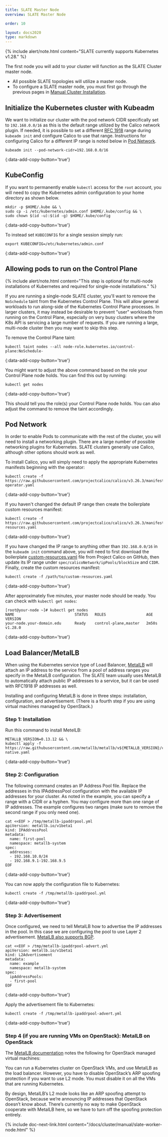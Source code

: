 ```yaml
---
title: SLATE Master Node
overview: SLATE Master Node

order: 10  

layout: docs2020
type: markdown
---
```


{% include alert/note.html content="SLATE currently supports Kubernetes v1.28." %}

The first node you will add to your cluster will function as the SLATE Cluster master node.
* All possible SLATE topologies will utilize a master node.
* To configure a SLATE master node, you must first go through the previous pages in [Manual Cluster Installation](/docs/cluster/index.html).

## Initialize the Kubernetes cluster with Kubeadm

We want to initialize our cluster with the pod network CIDR specifically set to `192.168.0.0/16` as this is the default range utilized by the Calico network plugin. If needed, it is possible to set a different [RFC 1918](https://datatracker.ietf.org/doc/html/rfc1918) range during `kubeadm init` and configure Calico to use that range. Instructions for configuring Calico for a different IP range is noted below in [Pod Network](#pod-network).  

```shell
kubeadm init --pod-network-cidr=192.168.0.0/16
```
{:data-add-copy-button='true'}

## KubeConfig

If you want to permanently enable `kubectl` access for the `root` account, you will need to copy the Kubernetes admin configuration to your home directory as shown below. 

```shell
mkdir -p $HOME/.kube && \
sudo cp -i /etc/kubernetes/admin.conf $HOME/.kube/config && \
sudo chown $(id -u):$(id -g) $HOME/.kube/config
```
{:data-add-copy-button='true'}

To instead set `KUBECONFIG` for a single session simply run:

```shell
export KUBECONFIG=/etc/kubernetes/admin.conf
```
{:data-add-copy-button='true'}

## Allowing pods to run on the Control Plane

{% include alert/note.html content="This step is optional for multi-node installations of Kubernetes and required for single-node installations." %}

If you are running a single-node SLATE cluster, you'll want to remove the `NoSchedule` taint from the Kubernetes Control Plane. This will allow general workloads to run along-side of the Kubernetes Control Plane processes. In larger clusters, it may instead be desirable to prevent "user" workloads from running on the Control Plane, especially on very busy clusters where the K8s API is servicing a large number of requests. If you are running a large, multi-node cluster then you may want to skip this step.

To remove the Control Plane taint:
 
```shell
kubectl taint nodes --all node-role.kubernetes.io/control-plane:NoSchedule-
```
{:data-add-copy-button='true'}

You might want to adjust the above command based on the role your Control Plane node holds. You can find this out by running:

```shell
kubectl get nodes
```
{:data-add-copy-button='true'}

This should tell you the role(s) your Control Plane node holds. You can also adjust the command to remove the taint accordingly.

## Pod Network

In order to enable Pods to communicate with the rest of the cluster, you will need to install a networking plugin. There are a large number of possible networking plugins for Kubernetes. SLATE clusters generally use Calico, although other options should work as well.

To install Calico, you will simply need to apply the appropriate Kubernetes manifests beginning with the operator:

```shell
kubectl create -f https://raw.githubusercontent.com/projectcalico/calico/v3.26.3/manifests/tigera-operator.yaml
```
{:data-add-copy-button='true'}

If you haven't changed the default IP range then create the boilerplate custom resources manifest:

```shell
kubectl create -f https://raw.githubusercontent.com/projectcalico/calico/v3.26.3/manifests/custom-resources.yaml
```
{:data-add-copy-button='true'}

If you have changed the IP range to anything other than `192.168.0.0/16` in the `kubeadm init` command above, you will need to first download the boilerplate [custom-resources.yaml](https://github.com/projectcalico/calico/blob/master/manifests/custom-resources.yaml) file from Project Calico on GitHub, then update its IP range under `spec/calicoNetwork/ipPools/blockSize` and `CIDR`. Finally, create the custom resources manifest:

```shell
kubectl create -f /path/to/custom-resources.yaml
```
{:data-add-copy-button='true'}

After approximately five minutes, your master node should be ready. You can check with `kubectl get nodes`:

```shell
[root@your-node ~]# kubectl get nodes
NAME                           STATUS   ROLES                  AGE     VERSION
your-node.your-domain.edu      Ready    control-plane,master   2m50s   v1.28.0
```
{:data-add-copy-button='true'}

## Load Balancer/MetalLB

When using the Kubernetes service type of Load Balancer, [MetalLB](https://metallb.org/) will attach an IP address to the service from a pool of address ranges you specify in the MetalLB configuration. The SLATE team usually uses MetalLB to automatically attach public IP addresses to a service, but it can be used with RFC1918 IP addresses as well. 

Installing and configuring MetalLB is done in three steps: installation, configuration, and advertisement. (There is a fourth step if you are using virtual machines managed by OpenStack.) 

### Step 1: Installation

Run this command to install MetelLB:

```shell
METALLB_VERSION=0.13.12 && \
kubectl apply -f https://raw.githubusercontent.com/metallb/metallb/v${METALLB_VERSION}/config/manifests/metallb-native.yaml
```
{:data-add-copy-button='true'}

### Step 2: Configuration

The following command creates an IP Address Pool file. Replace the addresses in this IPAddressPool configuration with the available IP addresses for your cluster. As noted in the example, you can specify a range with a CIDR or a hyphen. You may configure more than one range of IP addresses. The example configures two ranges (make sure to remove the second range if you only need one). 

```shell
cat <<EOF > /tmp/metallb-ipaddrpool.yml
apiVersion: metallb.io/v1beta1
kind: IPAddressPool
metadata:
  name: first-pool
  namespace: metallb-system
spec:
  addresses:
  - 192.168.10.0/24
  - 192.168.9.1-192.168.9.5
EOF
```
{:data-add-copy-button='true'}

You can now apply the configuration file to Kubernetes:

```shell
kubectl create -f /tmp/metallb-ipaddrpool.yml
```
{:data-add-copy-button='true'}

### Step 3: Advertisement

Once configured, we need to tell MetalLB how to advertise the IP addresses in the pool. In this case we are configuring the pool to use Layer 2 advertisement. [MetalLB also supports BGP](https://metallb.org/configuration/_advanced_bgp_configuration/).

```shell
cat <<EOF > /tmp/metallb-ipaddrpool-advert.yml
apiVersion: metallb.io/v1beta1
kind: L2Advertisement
metadata:
  name: example
  namespace: metallb-system
spec:
  ipAddressPools:
  - first-pool
EOF
```
{:data-add-copy-button='true'}


Apply the advertisement file to Kubernetes:

```shell
kubectl create -f /tmp/metallb-ipaddrpool-advert.yml
```
{:data-add-copy-button='true'}

### Step 4 (if you are running VMs on OpenStack): MetalLB on OpenStack

The [MetalLB documentation](https://metallb.universe.tf/faq/#is-metallb-working-on-openstack) notes the following for OpenStack managed virtual machines: 

You can run a Kubernetes cluster on OpenStack VMs, and use MetalLB as the load balancer. However, you have to disable OpenStack’s ARP spoofing protection if you want to use L2 mode. You must disable it on all the VMs that are running Kubernetes.

By design, MetalLB’s L2 mode looks like an ARP spoofing attempt to OpenStack, because we’re announcing IP addresses that OpenStack doesn’t know about. There’s currently no way to make OpenStack cooperate with MetalLB here, so we have to turn off the spoofing protection entirely.


{% include doc-next-link.html content="/docs/cluster/manual/slate-worker-node.html" %}
